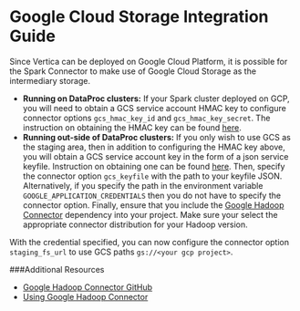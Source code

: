 # Google Cloud Storage Integration Guide

Since Vertica can be deployed on Google Cloud Platform, it is possible for the Spark Connector to make use of Google Cloud Storage as the intermediary storage.

 * **Running on DataProc clusters:** If your Spark cluster deployed on GCP, you will need to obtain a GCS service account HMAC key to configure connector options `gcs_hmac_key_id` and `gcs_hmac_key_secret`. 
The instruction on obtaining the HMAC key can be found [here](https://cloud.google.com/storage/docs/authentication/managing-hmackeys#create).
 * **Running out-side of DataProc clusters:** If you only wish to use GCS as the staging area, then in addition to configuring the HMAC key above, you will obtain a GCS service account key in the form of a json service keyfile. Instruction on obtaining one can be found [here](https://cloud.google.com/storage/docs/authentication#generating-a-private-key).
Then, specify the connector option `gcs_keyfile` with the path to your keyfile JSON. Alternatively, if you specify the path in the environment variable `GOOGLE_APPLICATION_CREDENTIALS` then you do not have to specify the connector option. 
Finally, ensure that you include the [Google Hadoop Connector](https://mvnrepository.com/artifact/com.google.cloud.bigdataoss/gcs-connector) dependency into your project. Make sure your select the appropriate connector distribution for your Hadoop version.

With the credential specified, you can now configure the connector option `staging_fs_url` to use GCS paths `gs://<your gcp project>`.

###Additional Resources
 * [Google Hadoop Connector GitHub](https://github.com/GoogleCloudDataproc/hadoop-connectors)
 * [Using Google Hadoop Connector](https://cloud.google.com/dataproc/docs/concepts/connectors/cloud-storage)